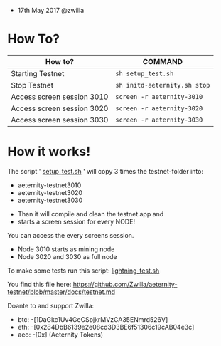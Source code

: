 * 17th May 2017 @zwilla

# How To?

How to? | COMMAND
------------ | -------------
Starting Testnet | `sh setup_test.sh`
Stop Testnet | `sh initd-aeternity.sh stop`
Access screen session 3010| `screen -r aeternity-3010`
Access screen session 3020| `screen -r aeternity-3020`
Access screen session 3030| `screen -r aeternity-3030`


# How it works!
The script ' [setup_test.sh](https://github.com/Zwilla/aeternity-testnet/blob/master/setup_test.sh) ' will copy 3 times the testnet-folder into:
- aeternity-testnet3010
- aeternity-testnet3020
- aeternity-testnet3030
 
 * Than it will compile and clean the testnet.app and 
 * starts a screen session for every NODE!
 
 You can access the every screens session.
 * Node 3010 starts as mining node
 * Node 3020 and 3030 as full node

 To make some tests run this script:
 [lightning_test.sh](https://github.com/Zwilla/aeternity-testnet/blob/master/tests/lightning_test.sh)
 
 You find this file here: https://github.com/Zwilla/aeternity-testnet/blob/master/docs/testnet.md
  
  Doante to and support Zwilla:
  * btc: -[1DaGkc1Uv4GeCSpjkrMVzCA35ENmrd526V]
  * eth: -[0x284DbB6139e2e08cd3D3BE6f51306c19cAB04e3c]
  * aeo: -[0x] (Aeternity Tokens)